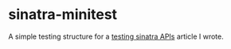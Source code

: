 sinatra-minitest
================

A simple testing structure for a [testing sinatra APIs](http://phawk.co.uk/articles/testing-sinatra-apis/) article I wrote.
